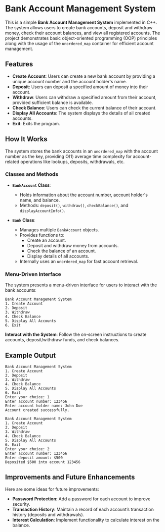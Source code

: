 

# Bank Account Management System

This is a simple **Bank Account Management System** implemented in C++. The system allows users to create bank accounts, deposit and withdraw money, check their account balances, and view all registered accounts. The project demonstrates basic object-oriented programming (OOP) principles along with the usage of the `unordered_map` container for efficient account management.

## Features

- **Create Account**: Users can create a new bank account by providing a unique account number and the account holder's name.
- **Deposit**: Users can deposit a specified amount of money into their account.
- **Withdraw**: Users can withdraw a specified amount from their account, provided sufficient balance is available.
- **Check Balance**: Users can check the current balance of their account.
- **Display All Accounts**: The system displays the details of all created accounts.
- **Exit**: Exits the program.

## How It Works

The system stores the bank accounts in an `unordered_map` with the account number as the key, providing O(1) average time complexity for account-related operations like lookups, deposits, withdrawals, etc.

### Classes and Methods

- **`BankAccount` Class**:
  - Holds information about the account number, account holder's name, and balance.
  - Methods: `deposit()`, `withdraw()`, `checkBalance()`, and `displayAccountInfo()`.

- **`Bank` Class**:
  - Manages multiple `BankAccount` objects.
  - Provides functions to:
    - Create an account.
    - Deposit and withdraw money from accounts.
    - Check the balance of an account.
    - Display details of all accounts.
  - Internally uses an `unordered_map` for fast account retrieval.

### Menu-Driven Interface

The system presents a menu-driven interface for users to interact with the bank accounts:
```
Bank Account Management System
1. Create Account
2. Deposit
3. Withdraw
4. Check Balance
5. Display All Accounts
6. Exit
```

 **Interact with the System**:
    Follow the on-screen instructions to create accounts, deposit/withdraw funds, and check balances.

## Example Output

```
Bank Account Management System
1. Create Account
2. Deposit
3. Withdraw
4. Check Balance
5. Display All Accounts
6. Exit
Enter your choice: 1
Enter account number: 123456
Enter account holder name: John Doe
Account created successfully.

Bank Account Management System
1. Create Account
2. Deposit
3. Withdraw
4. Check Balance
5. Display All Accounts
6. Exit
Enter your choice: 2
Enter account number: 123456
Enter deposit amount: $500
Deposited $500 into account 123456
```

## Improvements and Future Enhancements

Here are some ideas for future improvements:
- **Password Protection**: Add a password for each account to improve security.
- **Transaction History**: Maintain a record of each account’s transaction history (deposits and withdrawals).
- **Interest Calculation**: Implement functionality to calculate interest on the balance.


